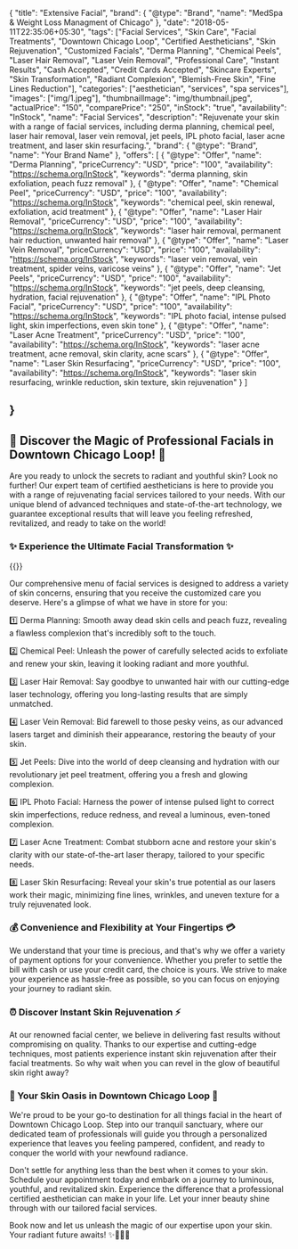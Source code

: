 {
    "title": "Extensive Facial",
    "brand": {
    "@type": "Brand",
    "name": "MedSpa & Weight Loss Managment of Chicago"
  },
    "date": "2018-05-11T22:35:06+05:30",
    "tags": ["Facial Services", "Skin Care", "Facial Treatments", "Downtown Chicago Loop", "Certified Aestheticians", "Skin Rejuvenation", "Customized Facials", "Derma Planning", "Chemical Peels", "Laser Hair Removal", "Laser Vein Removal", "Professional Care", "Instant Results", "Cash Accepted", "Credit Cards Accepted", "Skincare Experts", "Skin Transformation", "Radiant Complexion", "Blemish-Free Skin", "Fine Lines Reduction"],
    "categories": ["aesthetician", "services", "spa services"],
    "images": ["img/1.jpeg"],
    "thumbnailImage": "img/thumbnail.jpeg",
    "actualPrice": "150",
    "comparePrice": "250",
    "inStock": "true",
    "availability": "InStock",
    "name": "Facial Services",
  "description": "Rejuvenate your skin with a range of facial services, including derma planning, chemical peel, laser hair removal, laser vein removal, jet peels, IPL photo facial, laser acne treatment, and laser skin resurfacing.",
  "brand": {
    "@type": "Brand",
    "name": "Your Brand Name"
  },
  "offers": [
    {
      "@type": "Offer",
      "name": "Derma Planning",
      "priceCurrency": "USD",
      "price": "100",
      "availability": "https://schema.org/InStock",
      "keywords": "derma planning, skin exfoliation, peach fuzz removal"
    },
    {
      "@type": "Offer",
      "name": "Chemical Peel",
      "priceCurrency": "USD",
      "price": "100",
      "availability": "https://schema.org/InStock",
      "keywords": "chemical peel, skin renewal, exfoliation, acid treatment"
    },
    {
      "@type": "Offer",
      "name": "Laser Hair Removal",
      "priceCurrency": "USD",
      "price": "100",
      "availability": "https://schema.org/InStock",
      "keywords": "laser hair removal, permanent hair reduction, unwanted hair removal"
    },
    {
      "@type": "Offer",
      "name": "Laser Vein Removal",
      "priceCurrency": "USD",
      "price": "100",
      "availability": "https://schema.org/InStock",
      "keywords": "laser vein removal, vein treatment, spider veins, varicose veins"
    },
    {
      "@type": "Offer",
      "name": "Jet Peels",
      "priceCurrency": "USD",
      "price": "100",
      "availability": "https://schema.org/InStock",
      "keywords": "jet peels, deep cleansing, hydration, facial rejuvenation"
    },
    {
      "@type": "Offer",
      "name": "IPL Photo Facial",
      "priceCurrency": "USD",
      "price": "100",
      "availability": "https://schema.org/InStock",
      "keywords": "IPL photo facial, intense pulsed light, skin imperfections, even skin tone"
    },
    {
      "@type": "Offer",
      "name": "Laser Acne Treatment",
      "priceCurrency": "USD",
      "price": "100",
      "availability": "https://schema.org/InStock",
      "keywords": "laser acne treatment, acne removal, skin clarity, acne scars"
    },
    {
      "@type": "Offer",
      "name": "Laser Skin Resurfacing",
      "priceCurrency": "USD",
      "price": "100",
      "availability": "https://schema.org/InStock",
      "keywords": "laser skin resurfacing, wrinkle reduction, skin texture, skin rejuvenation"
    }
  ]

}
----

## 🌟 Discover the Magic of Professional Facials in Downtown Chicago Loop! 🌟

Are you ready to unlock the secrets to radiant and youthful skin? Look no further! Our expert team of certified aestheticians is here to provide you with a range of rejuvenating facial services tailored to your needs. With our unique blend of advanced techniques and state-of-the-art technology, we guarantee exceptional results that will leave you feeling refreshed, revitalized, and ready to take on the world!

### ✨ Experience the Ultimate Facial Transformation ✨

{{<responsive-image filename="img/Chemical_Peel.jpg" alt="Facial Transformation in Downtown Chicago Loop">}}

Our comprehensive menu of facial services is designed to address a variety of skin concerns, ensuring that you receive the customized care you deserve. Here's a glimpse of what we have in store for you:

1️⃣ Derma Planning: Smooth away dead skin cells and peach fuzz, revealing a flawless complexion that's incredibly soft to the touch.

2️⃣ Chemical Peel: Unleash the power of carefully selected acids to exfoliate and renew your skin, leaving it looking radiant and more youthful.

3️⃣ Laser Hair Removal: Say goodbye to unwanted hair with our cutting-edge laser technology, offering you long-lasting results that are simply unmatched.

4️⃣ Laser Vein Removal: Bid farewell to those pesky veins, as our advanced lasers target and diminish their appearance, restoring the beauty of your skin.

5️⃣ Jet Peels: Dive into the world of deep cleansing and hydration with our revolutionary jet peel treatment, offering you a fresh and glowing complexion.

6️⃣ IPL Photo Facial: Harness the power of intense pulsed light to correct skin imperfections, reduce redness, and reveal a luminous, even-toned complexion.

7️⃣ Laser Acne Treatment: Combat stubborn acne and restore your skin's clarity with our state-of-the-art laser therapy, tailored to your specific needs.

8️⃣ Laser Skin Resurfacing: Reveal your skin's true potential as our lasers work their magic, minimizing fine lines, wrinkles, and uneven texture for a truly rejuvenated look.

### 💰 Convenience and Flexibility at Your Fingertips 💳

We understand that your time is precious, and that's why we offer a variety of payment options for your convenience. Whether you prefer to settle the bill with cash or use your credit card, the choice is yours. We strive to make your experience as hassle-free as possible, so you can focus on enjoying your journey to radiant skin.

### ⏰ Discover Instant Skin Rejuvenation ⚡️

At our renowned facial center, we believe in delivering fast results without compromising on quality. Thanks to our expertise and cutting-edge techniques, most patients experience instant skin rejuvenation after their facial treatments. So why wait when you can revel in the glow of beautiful skin right away?

### 📍 Your Skin Oasis in Downtown Chicago Loop 🌆

We're proud to be your go-to destination for all things facial in the heart of Downtown Chicago Loop. Step into our tranquil sanctuary, where our dedicated team of professionals will guide you through a personalized experience that leaves you feeling pampered, confident, and ready to conquer the world with your newfound radiance.

Don't settle for anything less than the best when it comes to your skin. Schedule your appointment today and embark on a journey to luminous, youthful, and revitalized skin. Experience the difference that a professional certified aesthetician can make in your life. Let your inner beauty shine through with our tailored facial services.

Book now and let us unleash the magic of our expertise upon your skin. Your radiant future awaits! ✨💆‍♀️💖

